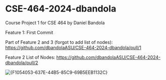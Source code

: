# CSE-464-2024-dbandola
Course Project 1 for CSE 464 by Daniel Bandola


Feature 1: First Commit

Part of Feature 2 and 3 (forgot to add list of nodes): https://github.com/dbandolaASU/CSE-464-2024-dbandola/pull/1

Feature 2 List of Nodes: https://github.com/dbandolaASU/CSE-464-2024-dbandola/pull/2

![{F1054053-637E-44B5-85C9-69B5EEB1132C}](https://github.com/user-attachments/assets/aefdd0d6-6eeb-4d3c-97fd-a749a740ade9)
